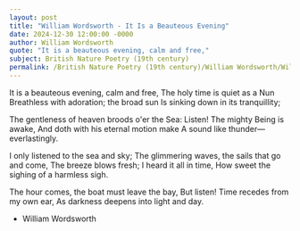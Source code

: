 ```yaml
---
layout: post
title: "William Wordsworth - It Is a Beauteous Evening"
date: 2024-12-30 12:00:00 -0000
author: William Wordsworth
quote: "It is a beauteous evening, calm and free,"
subject: British Nature Poetry (19th century)
permalink: /British Nature Poetry (19th century)/William Wordsworth/William Wordsworth - It Is a Beauteous Evening
---
```


It is a beauteous evening, calm and free,
The holy time is quiet as a Nun
Breathless with adoration; the broad sun
Is sinking down in its tranquillity;

The gentleness of heaven broods o'er the Sea:
Listen! The mighty Being is awake,
And doth with his eternal motion make
A sound like thunder—everlastingly.

I only listened to the sea and sky;
The glimmering waves, the sails that go and come,
The breeze blows fresh; I heard it all in time,
How sweet the sighing of a harmless sigh.

The hour comes, the boat must leave the bay,
But listen! Time recedes from my own ear,
As darkness deepens into light and day.


- William Wordsworth
